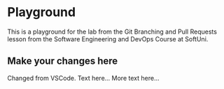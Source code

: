 # Playground
This is a playground for the lab from the Git Branching and Pull Requests lesson from the Software Engineering and DevOps Course at SoftUni.

## Make your changes here
Changed from VSCode.
Text here...
More text here...
